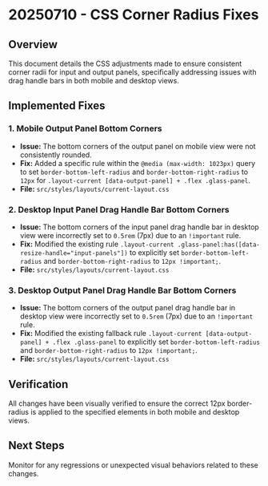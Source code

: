 # 20250710 - CSS Corner Radius Fixes

## Overview
This document details the CSS adjustments made to ensure consistent corner radii for input and output panels, specifically addressing issues with drag handle bars in both mobile and desktop views.

## Implemented Fixes

### 1. Mobile Output Panel Bottom Corners
- **Issue:** The bottom corners of the output panel on mobile view were not consistently rounded.
- **Fix:** Added a specific rule within the `@media (max-width: 1023px)` query to set `border-bottom-left-radius` and `border-bottom-right-radius` to `12px` for `.layout-current [data-output-panel] + .flex .glass-panel`.
- **File:** `src/styles/layouts/current-layout.css`

### 2. Desktop Input Panel Drag Handle Bar Bottom Corners
- **Issue:** The bottom corners of the input panel drag handle bar in desktop view were incorrectly set to `0.5rem` (7px) due to an `!important` rule.
- **Fix:** Modified the existing rule `.layout-current .glass-panel:has([data-resize-handle="input-panels"])` to explicitly set `border-bottom-left-radius` and `border-bottom-right-radius` to `12px !important;`.
- **File:** `src/styles/layouts/current-layout.css`

### 3. Desktop Output Panel Drag Handle Bar Bottom Corners
- **Issue:** The bottom corners of the output panel drag handle bar in desktop view were incorrectly set to `0.5rem` (7px) due to an `!important` rule.
- **Fix:** Modified the existing fallback rule `.layout-current [data-output-panel] + .flex .glass-panel` to explicitly set `border-bottom-left-radius` and `border-bottom-right-radius` to `12px !important;`.
- **File:** `src/styles/layouts/current-layout.css`

## Verification
All changes have been visually verified to ensure the correct 12px border-radius is applied to the specified elements in both mobile and desktop views.

## Next Steps
Monitor for any regressions or unexpected visual behaviors related to these changes.
